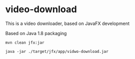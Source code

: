 # video-download
This is a video downloader, based on JavaFX development

Based on Java 1.8 packaging

```
mvn clean jfx:jar 

java -jar ./target/jfx/app/vidwo-download.jar
```

